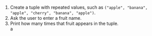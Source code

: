 1. Create a tuple with repeated values, such as `("apple", "banana", "apple", "cherry", "banana", "apple")`.  
2. Ask the user to enter a fruit name.  
3. Print how many times that fruit appears in the tuple.  
a